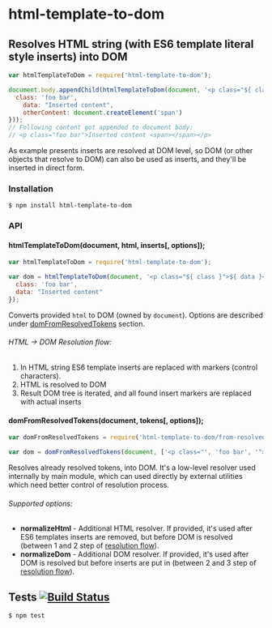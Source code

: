# html-template-to-dom
## Resolves HTML string (with ES6 template literal style inserts) into DOM

```javascript
var htmlTemplateToDom = require('html-template-to-dom');

document.body.appendChild(htmlTemplateToDom(document, '<p class="${ class }">${ data } ${ otherContent }</p>', {
  class: 'foo bar',
	data: "Inserted content",
	otherContent: document.createElement('span')
}));
// Following content got appended to document body:
// <p class="foo bar">Inserted content <span></span></p>
```

As example presents inserts are resolved at DOM level, so DOM (or other objects that resolve to DOM) can also be used as inserts, and they'll be inserted in direct form.

### Installation

	$ npm install html-template-to-dom

### API

#### htmlTemplateToDom(document, html, inserts[, options]);

```javascript
var htmlTemplateToDom = require('html-template-to-dom');

var dom = htmlTemplateToDom(document, '<p class="${ class }">${ data }</p>', {
  class: 'foo bar',
  data: "Inserted content"
});
```

Converts provided `html` to DOM (owned by `document`). Options are described under [domFromResolvedTokens](#supported-options) section.

###### HTML -> DOM Resolution flow:

1. In HTML string ES6 template inserts are replaced with markers (control characters).
2. HTML is resolved to DOM
3. Result DOM tree is iterated, and all found insert markers are replaced with actual inserts

#### domFromResolvedTokens(document, tokens[, options]);

```javascript
var domFromResolvedTokens = require('html-template-to-dom/from-resolved-tokens');

var dom = domFromResolvedTokens(document, ['<p class="', 'foo bar', '">', "Inserted content", '</p>']);
```

Resolves already resolved tokens, into DOM. It's a low-level resolver used internally by main module, which can used directly by external utilities which need better control of resolution process.

###### Supported options:
- __normalizeHtml__ - Additional HTML resolver. If provided, it's used after ES6 templates inserts are removed, but before DOM is resolved
(between 1 and 2 step of [resolution flow](#html---dom-resolution-flow)).
- __normalizeDom__ - Additional DOM resolver. If provided, it's used after DOM is resolved but before inserts are put in (between 2 and 3 step of [resolution flow](#html---dom-resolution-flow)).


## Tests [![Build Status](https://travis-ci.org/medikoo/html-template-to-dom.svg)](https://travis-ci.org/medikoo/html-template-to-dom)

	$ npm test
